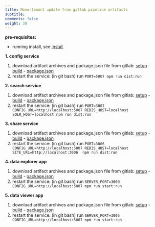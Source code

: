 ```yaml
---
title: Mono-tenant update from gitlab pipeline artifacts
subtitle: 
comments: false
weight: 30
---
```


**pre-requisites:**

- running install, see [install](https://sis-cc.gitlab.io/dotstatsuite-documentation/getting-started/installation/monotenant-install-from-artifacts/)

**1. config service**

1. download artifact archives and package.json file from gitlab: [setup](https://gitlab.com/sis-cc/.stat-suite/dotstatsuite-config/-/jobs/artifacts/master/download?job=setup) - [build](https://gitlab.com/sis-cc/.stat-suite/dotstatsuite-config/-/jobs/artifacts/master/download?job=build) - [package.json](https://gitlab.com/sis-cc/.stat-suite/dotstatsuite-config/raw/master/package.json?inline=false)
2. restart the service: (in git bash) run `PORT=5007 npm run dist:run`

**2. search service**

1. download artifact archives and package.json file from gitlab: [setup](https://gitlab.com/sis-cc/.stat-suite/dotstatsuite-sdmx-faceted-search/-/jobs/artifacts/master/download?job=setup) - [build](https://gitlab.com/sis-cc/.stat-suite/dotstatsuite-sdmx-faceted-search/-/jobs/artifacts/master/download?job=build) - [package.json](https://gitlab.com/sis-cc/.stat-suite/dotstatsuite-sdmx-faceted-search/raw/master/package.json?inline=false)
2. restart the service: (in git bash) run `PORT=3007 CONFIG_URL=http://localhost:5007 REDIS_HOST=localhost SOLR_HOST=localhost npm run dist:run`

**3. share service**

1. download artifact archives and package.json file from gitlab: [setup](https://gitlab.com/sis-cc/.stat-suite/dotstatsuite-share/-/jobs/artifacts/master/download?job=setup) - [build](https://gitlab.com/sis-cc/.stat-suite/dotstatsuite-share/-/jobs/artifacts/master/download?job=build) - [package.json](https://gitlab.com/sis-cc/.stat-suite/dotstatsuite-share/raw/master/package.json?inline=false)
2. restart the service: (in git bash) run `PORT=3006 CONFIG_URL=http://localhost:5007 REDIS_HOST=localhost SITE_URL=http://localhost:3006  npm run dist:run`

**4. data explorer app**

1. download artifact archives and package.json file from gitlab: [setup](https://gitlab.com/sis-cc/.stat-suite/dotstatsuite-data-explorer/-/jobs/artifacts/master/download?job=setup) - [build](https://gitlab.com/sis-cc/.stat-suite/dotstatsuite-data-explorer/-/jobs/artifacts/master/download?job=build) - [package.json](https://gitlab.com/sis-cc/.stat-suite/dotstatsuite-data-explorer/raw/master/package.json?inline=false)
2. restart the service: (in git bash) run `SERVER_PORT=3009 CONFIG_URL=http://localhost:5007 npm run start:run`

**5. data viewer app**

1. download artifact archives and package.json file from gitlab: [setup](https://gitlab.com/sis-cc/.stat-suite/dotstatsuite-data-viewer/-/jobs/artifacts/master/download?job=setup) - [build](https://gitlab.com/sis-cc/.stat-suite/dotstatsuite-data-viewer/-/jobs/artifacts/master/download?job=build) - [package.json](https://gitlab.com/sis-cc/.stat-suite/dotstatsuite-data-viewer/raw/master/package.json?inline=false)
2. restart the service: (in git bash) run `SERVER_PORT=3005 CONFIG_URL=http://localhost:5007 npm run start:run`